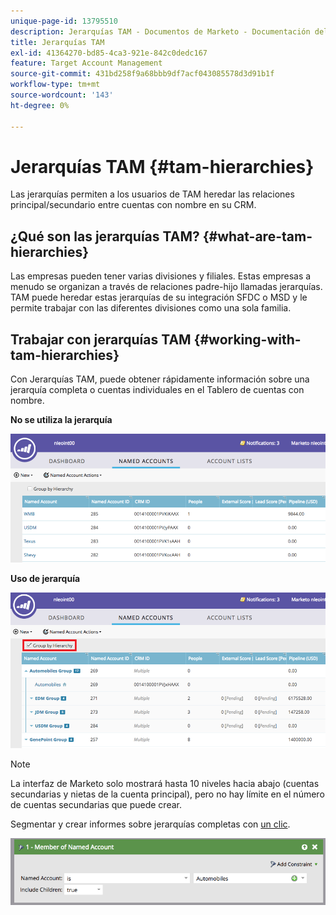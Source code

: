 ```yaml
---
unique-page-id: 13795510
description: Jerarquías TAM - Documentos de Marketo - Documentación del producto
title: Jerarquías TAM
exl-id: 41364270-bd85-4ca3-921e-842c0dedc167
feature: Target Account Management
source-git-commit: 431bd258f9a68bbb9df7acf043085578d3d91b1f
workflow-type: tm+mt
source-wordcount: '143'
ht-degree: 0%

---
```


# Jerarquías TAM {#tam-hierarchies}

Las jerarquías permiten a los usuarios de TAM heredar las relaciones principal/secundario entre cuentas con nombre en su CRM.

## ¿Qué son las jerarquías TAM? {#what-are-tam-hierarchies}

Las empresas pueden tener varias divisiones y filiales. Estas empresas a menudo se organizan a través de relaciones padre-hijo llamadas jerarquías. TAM puede heredar estas jerarquías de su integración SFDC o MSD y le permite trabajar con las diferentes divisiones como una sola familia.

## Trabajar con jerarquías TAM {#working-with-tam-hierarchies}

Con Jerarquías TAM, puede obtener rápidamente información sobre una jerarquía completa o cuentas individuales en el Tablero de cuentas con nombre.

**No se utiliza la jerarquía**

![](assets/before.png)

**Uso de jerarquía**

![](assets/after.png)

>[!NOTE]
>
>La interfaz de Marketo solo mostrará hasta 10 niveles hacia abajo (cuentas secundarias y nietas de la cuenta principal), pero no hay límite en el número de cuentas secundarias que puede crear.

Segmentar y crear informes sobre jerarquías completas con [un clic](/help/marketo/product-docs/target-account-management/engage/account-filters.md#member-of-named-account).

![](assets/member.png)

